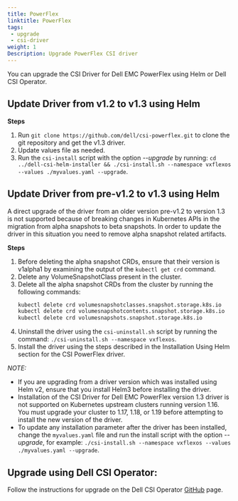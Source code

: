 ```yaml
---
title: PowerFlex
linktitle: PowerFlex
tags:
 - upgrade
 - csi-driver
weight: 1
Description: Upgrade PowerFlex CSI driver
---
```


You can upgrade the CSI Driver for Dell EMC PowerFlex using Helm or Dell CSI Operator.

## Update Driver from v1.2 to v1.3 using Helm 

**Steps**
1. Run `git clone https://github.com/dell/csi-powerflex.git` to clone the git repository and get the v1.3 driver.
2. Update values file as needed.
2. Run the `csi-install` script with the option _--upgrade_ by running: `cd ../dell-csi-helm-installer && ./csi-install.sh --namespace vxflexos --values ./myvalues.yaml --upgrade`.

## Update Driver from pre-v1.2 to v1.3 using Helm
A direct upgrade of the driver from an older version pre-v1.2 to version 1.3 is not supported because of breaking changes in Kubernetes APIs in the migration from alpha snapshots to beta snapshots. In order to update the driver in this situation you need to remove alpha snapshot related artifacts.

**Steps**
1. Before deleting the alpha snapshot CRDs, ensure that their version is v1alpha1 by examining the output of the `kubectl get crd` command.
2. Delete any VolumeSnapshotClass present in the cluster.
3. Delete all the alpha snapshot CRDs from the cluster by running the following commands:
   ```bash
   kubectl delete crd volumesnapshotclasses.snapshot.storage.k8s.io
   kubectl delete crd volumesnapshotcontents.snapshot.storage.k8s.io
   kubectl delete crd volumesnapshots.snapshot.storage.k8s.io
   ```
4. Uninstall the driver using the `csi-uninstall.sh` script by running the command: `./csi-uninstall.sh --namespace vxflexos`.
5. Install the driver using the steps described in the Installation Using Helm section for the CSI PowerFlex driver.

*NOTE:*
- If you are upgrading from a driver version which was installed using Helm v2, ensure that you install Helm3 before installing the driver.
- Installation of the CSI Driver for Dell EMC PowerFlex version 1.3 driver is not supported on Kubernetes upstream clusters running version 1.16. You must upgrade your cluster to 1.17, 1.18, or 1.19 before attempting to install the new version of the driver.
- To update any installation parameter after the driver has been installed, change the `myvalues.yaml` file and run the install script with the option _--upgrade_, for example: `./csi-install.sh --namespace vxflexos --values ./myvalues.yaml --upgrade`.

## Upgrade using Dell CSI Operator:

Follow the instructions for upgrade on the Dell CSI Operator [GitHub](https://github.com/dell/dell-csi-operator) page.
